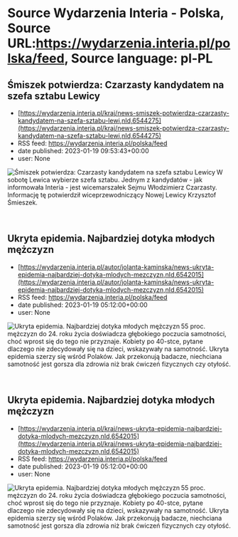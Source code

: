 # Source Wydarzenia Interia - Polska, Source URL:https://wydarzenia.interia.pl/polska/feed, Source language: pl-PL

## Śmiszek potwierdza: Czarzasty kandydatem na szefa sztabu Lewicy
 - [https://wydarzenia.interia.pl/kraj/news-smiszek-potwierdza-czarzasty-kandydatem-na-szefa-sztabu-lewi,nId,6544275](https://wydarzenia.interia.pl/kraj/news-smiszek-potwierdza-czarzasty-kandydatem-na-szefa-sztabu-lewi,nId,6544275)
 - RSS feed: https://wydarzenia.interia.pl/polska/feed
 - date published: 2023-01-19 09:53:43+00:00
 - user: None

<p><a href="https://wydarzenia.interia.pl/kraj/news-smiszek-potwierdza-czarzasty-kandydatem-na-szefa-sztabu-lewi,nId,6544275"><img align="left" alt="Śmiszek potwierdza: Czarzasty kandydatem na szefa sztabu Lewicy" src="https://i.iplsc.com/smiszek-potwierdza-czarzasty-kandydatem-na-szefa-sztabu-lewi/000GN3S6T1NAD3A6-C321.jpg" /></a>W sobotę Lewica wybierze szefa sztabu. Jednym z kandydatów - jak informowała Interia - jest wicemarszałek Sejmu Włodzimierz Czarzasty. Informację tę potwierdził wiceprzewodniczący Nowej Lewicy Krzysztof Śmieszek.</p><br clear="all" />

## Ukryta epidemia. Najbardziej dotyka młodych mężczyzn
 - [https://wydarzenia.interia.pl/autor/jolanta-kaminska/news-ukryta-epidemia-najbardziej-dotyka-mlodych-mezczyzn,nId,6542015](https://wydarzenia.interia.pl/autor/jolanta-kaminska/news-ukryta-epidemia-najbardziej-dotyka-mlodych-mezczyzn,nId,6542015)
 - RSS feed: https://wydarzenia.interia.pl/polska/feed
 - date published: 2023-01-19 05:12:00+00:00
 - user: None

<p><a href="https://wydarzenia.interia.pl/autor/jolanta-kaminska/news-ukryta-epidemia-najbardziej-dotyka-mlodych-mezczyzn,nId,6542015"><img align="left" alt="Ukryta epidemia. Najbardziej dotyka młodych mężczyzn" src="https://i.iplsc.com/ukryta-epidemia-najbardziej-dotyka-mlodych-mezczyzn/000GMXNTAPM2FWD6-C321.jpg" /></a>55 proc. mężczyzn do 24. roku życia doświadcza głębokiego poczucia samotności, choć wprost się do tego nie przyznaje. Kobiety po 40-stce, pytane dlaczego nie zdecydowały się na dzieci, wskazywały na samotność. Ukryta epidemia szerzy się wśród Polaków. Jak przekonują badacze, niechciana samotność jest gorsza dla zdrowia niż brak ćwiczeń fizycznych czy otyłość.</p><br clear="all" />

## Ukryta epidemia. Najbardziej dotyka młodych mężczyzn
 - [https://wydarzenia.interia.pl/kraj/news-ukryta-epidemia-najbardziej-dotyka-mlodych-mezczyzn,nId,6542015](https://wydarzenia.interia.pl/kraj/news-ukryta-epidemia-najbardziej-dotyka-mlodych-mezczyzn,nId,6542015)
 - RSS feed: https://wydarzenia.interia.pl/polska/feed
 - date published: 2023-01-19 05:12:00+00:00
 - user: None

<p><a href="https://wydarzenia.interia.pl/kraj/news-ukryta-epidemia-najbardziej-dotyka-mlodych-mezczyzn,nId,6542015"><img align="left" alt="Ukryta epidemia. Najbardziej dotyka młodych mężczyzn" src="https://i.iplsc.com/ukryta-epidemia-najbardziej-dotyka-mlodych-mezczyzn/000GMXNTAPM2FWD6-C321.jpg" /></a>55 proc. mężczyzn do 24. roku życia doświadcza głębokiego poczucia samotności, choć wprost się do tego nie przyznaje. Kobiety po 40-stce, pytane dlaczego nie zdecydowały się na dzieci, wskazywały na samotność. Ukryta epidemia szerzy się wśród Polaków. Jak przekonują badacze, niechciana samotność jest gorsza dla zdrowia niż brak ćwiczeń fizycznych czy otyłość.</p><br clear="all" />
